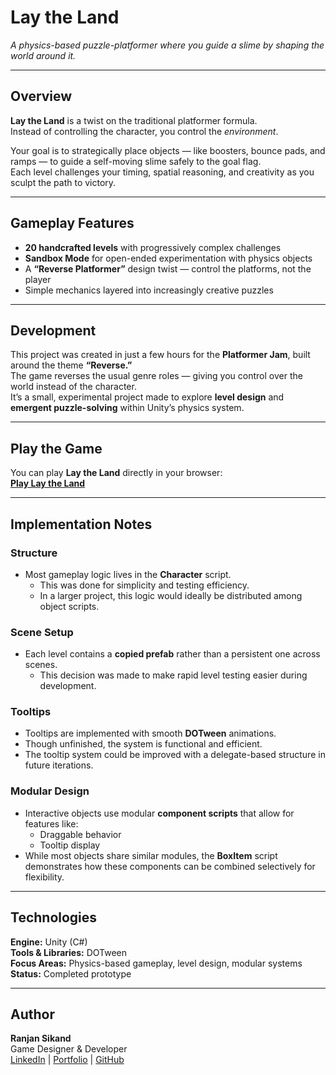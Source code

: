 # Lay the Land
*A physics-based puzzle-platformer where you guide a slime by shaping the world around it.*

---

## Overview

**Lay the Land** is a twist on the traditional platformer formula.  
Instead of controlling the character, you control the *environment*.  

Your goal is to strategically place objects — like boosters, bounce pads, and ramps — to guide a self-moving slime safely to the goal flag.  
Each level challenges your timing, spatial reasoning, and creativity as you sculpt the path to victory.

---

## Gameplay Features

- **20 handcrafted levels** with progressively complex challenges  
- **Sandbox Mode** for open-ended experimentation with physics objects  
- A **“Reverse Platformer”** design twist — control the platforms, not the player  
- Simple mechanics layered into increasingly creative puzzles  

---

## Development

This project was created in just a few hours for the **Platformer Jam**, built around the theme **“Reverse.”**  
The game reverses the usual genre roles — giving you control over the world instead of the character.  
It’s a small, experimental project made to explore **level design** and **emergent puzzle-solving** within Unity’s physics system.

---

## Play the Game

You can play **Lay the Land** directly in your browser:  
[**Play Lay the Land**]([https://your-game-link.com](https://unbreaded.itch.io/lay-the-land))

---

## Implementation Notes

### Structure
- Most gameplay logic lives in the **Character** script.  
  - This was done for simplicity and testing efficiency.  
  - In a larger project, this logic would ideally be distributed among object scripts.  

### Scene Setup
- Each level contains a **copied prefab** rather than a persistent one across scenes.  
  - This decision was made to make rapid level testing easier during development.  

### Tooltips
- Tooltips are implemented with smooth **DOTween** animations.  
- Though unfinished, the system is functional and efficient.  
- The tooltip system could be improved with a delegate-based structure in future iterations.  

### Modular Design
- Interactive objects use modular **component scripts** that allow for features like:  
  - Draggable behavior  
  - Tooltip display  
- While most objects share similar modules, the **BoxItem** script demonstrates how these components can be combined selectively for flexibility.  

---

## Technologies

**Engine:** Unity (C#)  
**Tools & Libraries:** DOTween  
**Focus Areas:** Physics-based gameplay, level design, modular systems  
**Status:** Completed prototype  

---

## Author

**Ranjan Sikand**  
Game Designer & Developer  
[LinkedIn](https://www.linkedin.com) | [Portfolio](https://your-portfolio-link.com) | [GitHub](https://github.com/yourusername)
